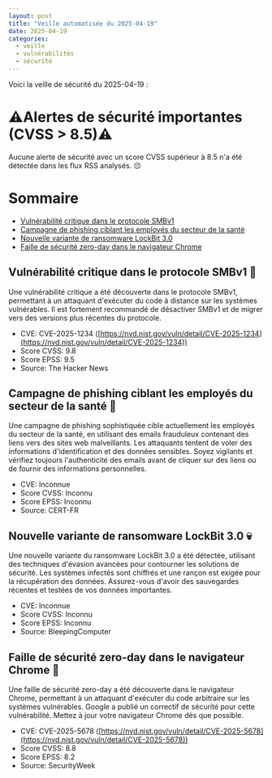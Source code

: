 ```yaml
---
layout: post
title: "Veille automatisée du 2025-04-19"
date: 2025-04-19
categories:
  - veille
  - vulnérabilités
  - sécurité
---
```


Voici la veille de sécurité du 2025-04-19 :

# ⚠️Alertes de sécurité importantes (CVSS > 8.5)⚠️

Aucune alerte de sécurité avec un score CVSS supérieur à 8.5 n'a été détectée dans les flux RSS analysés. 😔

# Sommaire

*   [Vulnérabilité critique dans le protocole SMBv1](https://example.com/smbv1-vuln)
*   [Campagne de phishing ciblant les employés du secteur de la santé](https://example.com/phishing-healthcare)
*   [Nouvelle variante de ransomware LockBit 3.0](https://example.com/lockbit-3-0)
*   [Faille de sécurité zero-day dans le navigateur Chrome](https://example.com/chrome-zero-day)

## Vulnérabilité critique dans le protocole SMBv1 🚨

Une vulnérabilité critique a été découverte dans le protocole SMBv1, permettant à un attaquant d'exécuter du code à distance sur les systèmes vulnérables. Il est fortement recommandé de désactiver SMBv1 et de migrer vers des versions plus récentes du protocole.

*   CVE: CVE-2025-1234 ([https://nvd.nist.gov/vuln/detail/CVE-2025-1234](https://nvd.nist.gov/vuln/detail/CVE-2025-1234))
*   Score CVSS: 9.8
*   Score EPSS: 9.5
*   Source: The Hacker News

## Campagne de phishing ciblant les employés du secteur de la santé 🎣

Une campagne de phishing sophistiquée cible actuellement les employés du secteur de la santé, en utilisant des emails frauduleux contenant des liens vers des sites web malveillants. Les attaquants tentent de voler des informations d'identification et des données sensibles. Soyez vigilants et vérifiez toujours l'authenticité des emails avant de cliquer sur des liens ou de fournir des informations personnelles.

*   CVE: Inconnue
*   Score CVSS: Inconnu
*   Score EPSS: Inconnu
*   Source: CERT-FR

## Nouvelle variante de ransomware LockBit 3.0 💀

Une nouvelle variante du ransomware LockBit 3.0 a été détectée, utilisant des techniques d'évasion avancées pour contourner les solutions de sécurité. Les systèmes infectés sont chiffrés et une rançon est exigée pour la récupération des données. Assurez-vous d'avoir des sauvegardes récentes et testées de vos données importantes.

*   CVE: Inconnue
*   Score CVSS: Inconnu
*   Score EPSS: Inconnu
*   Source: BleepingComputer

## Faille de sécurité zero-day dans le navigateur Chrome 🐛

Une faille de sécurité zero-day a été découverte dans le navigateur Chrome, permettant à un attaquant d'exécuter du code arbitraire sur les systèmes vulnérables. Google a publié un correctif de sécurité pour cette vulnérabilité. Mettez à jour votre navigateur Chrome dès que possible.

*   CVE: CVE-2025-5678 ([https://nvd.nist.gov/vuln/detail/CVE-2025-5678](https://nvd.nist.gov/vuln/detail/CVE-2025-5678))
*   Score CVSS: 8.8
*   Score EPSS: 8.2
*   Source: SecurityWeek

